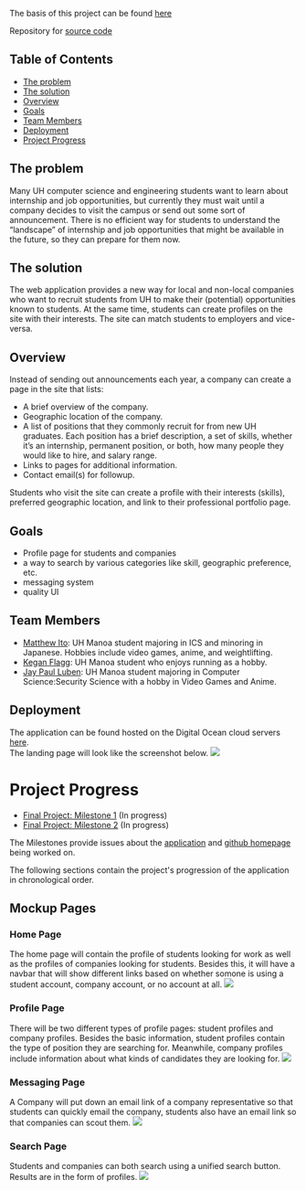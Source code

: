 The basis of this project can be found [here](http://courses.ics.hawaii.edu/ics314s21/morea/final-project/reading-project-company-connector.html)

Repository for [source code](https://github.com/opportunity-searcher/opportunity-searcher)

## Table of Contents

* [The problem](#the-problem)
* [The solution](#the-solution)
* [Overview](#overview)
* [Goals](#goals)
* [Team Members](#team-members)
* [Deployment](#deployment)
* [Project Progress](#project-progress)

## The problem

Many UH computer science and engineering students want to learn about internship and job opportunities, but currently they must wait until a company decides to visit the campus or send out some sort of announcement. There is no efficient way for students to understand the “landscape” of internship and job opportunities that might be available in the future, so they can prepare for them now.

## The solution

The web application provides a new way for local and non-local companies who want to recruit students from UH to make their (potential) opportunities known to students. At the same time, students can create profiles on the site with their interests. The site can match students to employers and vice-versa.

## Overview

Instead of sending out announcements each year, a company can create a page in the site that lists:

- A brief overview of the company.
- Geographic location of the company.
- A list of positions that they commonly recruit for from new UH graduates. Each position has a brief description, a set of skills, whether it’s an internship, permanent position, or both, how many people they would like to hire, and salary range.
- Links to pages for additional information.
- Contact email(s) for followup.

Students who visit the site can create a profile with their interests (skills), preferred geographic location, and link to their professional portfolio page.

## Goals

- Profile page for students and companies
- a way to search by various categories like skill, geographic preference, etc.
- messaging system
- quality UI

## Team Members

- [Matthew Ito](https://github.com/Matt-Ito): UH Manoa student majoring in ICS and minoring in Japanese. Hobbies include video games, anime, and weightlifting.
- [Kegan Flagg](https://github.com/keggit): UH Manoa student who enjoys running as a hobby.
- [Jay Paul Luben](https://github.com/jpluben): UH Manoa student majoring in Computer Science:Security Science with a hobby in Video Games and Anime.

## Deployment

The application can be found hosted on the Digital Ocean cloud servers [here](http://104.131.93.174/).\
The landing page will look like the screenshot below.
<img src="doc/landing-page.png">

# Project Progress

* [Final Project: Milestone 1](https://github.com/orgs/opportunity-searcher/projects/1) (In progress)
* [Final Project: Milestone 2](https://github.com/orgs/opportunity-searcher/projects/2) (In progress)

The Milestones provide issues about the [application](http://104.131.93.174/) and [github homepage](https://opportunity-searcher.github.io/) being worked on.

The following sections contain the project's progression of the application in chronological order.

## Mockup Pages

### Home Page

The home page will contain the profile of students looking for work as well as the profiles of companies looking for students. Besides this, it will have a navbar that will show different links based on whether somone is using a student account, company account, or no account at all.
<img src="doc/home.png">

### Profile Page

There will be two different types of profile pages: student profiles and company profiles. Besides the basic information, student profiles contain the type of position they are searching for. Meanwhile, company profiles include information about what kinds of candidates they are looking for.
<img src="doc/profile.png">

### Messaging Page

A Company will put down an email link of a company representative so that students can quickly email the company, students also have an email link so that companies can scout them.
<img src="doc/message.png">

### Search Page

Students and companies can both search using a unified search button. Results are in the form of profiles.
<img src="doc/search.png">
